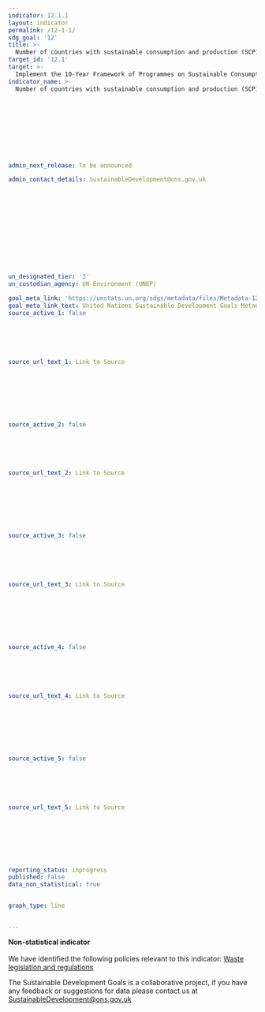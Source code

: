 ```yaml
---
indicator: 12.1.1
layout: indicator
permalink: /12-1-1/
sdg_goal: '12'
title: >-
  Number of countries with sustainable consumption and production (SCP) national action plans or SCP mainstreamed as a priority or a target into national policies
target_id: '12.1'
target: >-
  Implement the 10-Year Framework of Programmes on Sustainable Consumption and Production Patterns, all countries taking action, with developed countries taking the lead, taking into account the development and capabilities of developing countries
indicator_name: >-
  Number of countries with sustainable consumption and production (SCP) national action plans or SCP mainstreamed as a priority or a target into national policies










admin_next_release: To be announced

admin_contact_details: SustainableDevelopment@ons.gov.uk













un_designated_tier: '2'
un_custodian_agency: UN Environment (UNEP)

goal_meta_link: 'https://unstats.un.org/sdgs/metadata/files/Metadata-12-01-01.pdf'
goal_meta_link_text: United Nations Sustainable Development Goals Metadata (PDF 4.0 MB)
source_active_1: false






source_url_text_1: Link to Source








source_active_2: false






source_url_text_2: Link to Source








source_active_3: false






source_url_text_3: Link to Source








source_active_4: false






source_url_text_4: Link to Source








source_active_5: false






source_url_text_5: Link to Source








reporting_status: inprogress
published: false
data_non_statistical: true


graph_type: line


---
```

**Non-statistical indicator**<br><br>We have identified the following policies relevant to this indicator: [Waste legislation and regulations](https://www.gov.uk/guidance/waste-legislation-and-regulations)

The Sustainable Development Goals is a collaborative project, if you have any feedback or suggestions for data please contact us at <SustainableDevelopment@ons.gov.uk>


